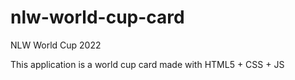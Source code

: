 # nlw-world-cup-card

NLW World Cup 2022

This application is a world cup card made with HTML5 + CSS + JS
